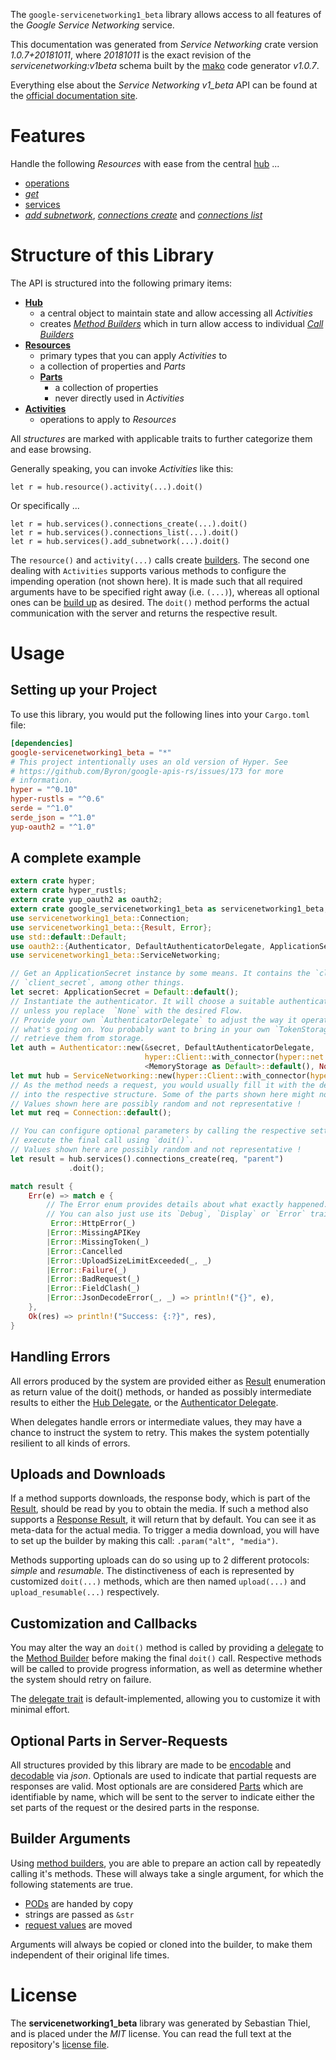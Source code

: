 <!---
DO NOT EDIT !
This file was generated automatically from 'src/mako/api/README.md.mako'
DO NOT EDIT !
-->
The `google-servicenetworking1_beta` library allows access to all features of the *Google Service Networking* service.

This documentation was generated from *Service Networking* crate version *1.0.7+20181011*, where *20181011* is the exact revision of the *servicenetworking:v1beta* schema built by the [mako](http://www.makotemplates.org/) code generator *v1.0.7*.

Everything else about the *Service Networking* *v1_beta* API can be found at the
[official documentation site](https://cloud.google.com/service-infrastructure/docs/service-networking/getting-started).
# Features

Handle the following *Resources* with ease from the central [hub](https://docs.rs/google-servicenetworking1_beta/1.0.7+20181011/google_servicenetworking1_beta/struct.ServiceNetworking.html) ... 

* [operations](https://docs.rs/google-servicenetworking1_beta/1.0.7+20181011/google_servicenetworking1_beta/struct.Operation.html)
 * [*get*](https://docs.rs/google-servicenetworking1_beta/1.0.7+20181011/google_servicenetworking1_beta/struct.OperationGetCall.html)
* [services](https://docs.rs/google-servicenetworking1_beta/1.0.7+20181011/google_servicenetworking1_beta/struct.Service.html)
 * [*add subnetwork*](https://docs.rs/google-servicenetworking1_beta/1.0.7+20181011/google_servicenetworking1_beta/struct.ServiceAddSubnetworkCall.html), [*connections create*](https://docs.rs/google-servicenetworking1_beta/1.0.7+20181011/google_servicenetworking1_beta/struct.ServiceConnectionCreateCall.html) and [*connections list*](https://docs.rs/google-servicenetworking1_beta/1.0.7+20181011/google_servicenetworking1_beta/struct.ServiceConnectionListCall.html)




# Structure of this Library

The API is structured into the following primary items:

* **[Hub](https://docs.rs/google-servicenetworking1_beta/1.0.7+20181011/google_servicenetworking1_beta/struct.ServiceNetworking.html)**
    * a central object to maintain state and allow accessing all *Activities*
    * creates [*Method Builders*](https://docs.rs/google-servicenetworking1_beta/1.0.7+20181011/google_servicenetworking1_beta/trait.MethodsBuilder.html) which in turn
      allow access to individual [*Call Builders*](https://docs.rs/google-servicenetworking1_beta/1.0.7+20181011/google_servicenetworking1_beta/trait.CallBuilder.html)
* **[Resources](https://docs.rs/google-servicenetworking1_beta/1.0.7+20181011/google_servicenetworking1_beta/trait.Resource.html)**
    * primary types that you can apply *Activities* to
    * a collection of properties and *Parts*
    * **[Parts](https://docs.rs/google-servicenetworking1_beta/1.0.7+20181011/google_servicenetworking1_beta/trait.Part.html)**
        * a collection of properties
        * never directly used in *Activities*
* **[Activities](https://docs.rs/google-servicenetworking1_beta/1.0.7+20181011/google_servicenetworking1_beta/trait.CallBuilder.html)**
    * operations to apply to *Resources*

All *structures* are marked with applicable traits to further categorize them and ease browsing.

Generally speaking, you can invoke *Activities* like this:

```Rust,ignore
let r = hub.resource().activity(...).doit()
```

Or specifically ...

```ignore
let r = hub.services().connections_create(...).doit()
let r = hub.services().connections_list(...).doit()
let r = hub.services().add_subnetwork(...).doit()
```

The `resource()` and `activity(...)` calls create [builders][builder-pattern]. The second one dealing with `Activities` 
supports various methods to configure the impending operation (not shown here). It is made such that all required arguments have to be 
specified right away (i.e. `(...)`), whereas all optional ones can be [build up][builder-pattern] as desired.
The `doit()` method performs the actual communication with the server and returns the respective result.

# Usage

## Setting up your Project

To use this library, you would put the following lines into your `Cargo.toml` file:

```toml
[dependencies]
google-servicenetworking1_beta = "*"
# This project intentionally uses an old version of Hyper. See
# https://github.com/Byron/google-apis-rs/issues/173 for more
# information.
hyper = "^0.10"
hyper-rustls = "^0.6"
serde = "^1.0"
serde_json = "^1.0"
yup-oauth2 = "^1.0"
```

## A complete example

```Rust
extern crate hyper;
extern crate hyper_rustls;
extern crate yup_oauth2 as oauth2;
extern crate google_servicenetworking1_beta as servicenetworking1_beta;
use servicenetworking1_beta::Connection;
use servicenetworking1_beta::{Result, Error};
use std::default::Default;
use oauth2::{Authenticator, DefaultAuthenticatorDelegate, ApplicationSecret, MemoryStorage};
use servicenetworking1_beta::ServiceNetworking;

// Get an ApplicationSecret instance by some means. It contains the `client_id` and 
// `client_secret`, among other things.
let secret: ApplicationSecret = Default::default();
// Instantiate the authenticator. It will choose a suitable authentication flow for you, 
// unless you replace  `None` with the desired Flow.
// Provide your own `AuthenticatorDelegate` to adjust the way it operates and get feedback about 
// what's going on. You probably want to bring in your own `TokenStorage` to persist tokens and
// retrieve them from storage.
let auth = Authenticator::new(&secret, DefaultAuthenticatorDelegate,
                              hyper::Client::with_connector(hyper::net::HttpsConnector::new(hyper_rustls::TlsClient::new())),
                              <MemoryStorage as Default>::default(), None);
let mut hub = ServiceNetworking::new(hyper::Client::with_connector(hyper::net::HttpsConnector::new(hyper_rustls::TlsClient::new())), auth);
// As the method needs a request, you would usually fill it with the desired information
// into the respective structure. Some of the parts shown here might not be applicable !
// Values shown here are possibly random and not representative !
let mut req = Connection::default();

// You can configure optional parameters by calling the respective setters at will, and
// execute the final call using `doit()`.
// Values shown here are possibly random and not representative !
let result = hub.services().connections_create(req, "parent")
             .doit();

match result {
    Err(e) => match e {
        // The Error enum provides details about what exactly happened.
        // You can also just use its `Debug`, `Display` or `Error` traits
         Error::HttpError(_)
        |Error::MissingAPIKey
        |Error::MissingToken(_)
        |Error::Cancelled
        |Error::UploadSizeLimitExceeded(_, _)
        |Error::Failure(_)
        |Error::BadRequest(_)
        |Error::FieldClash(_)
        |Error::JsonDecodeError(_, _) => println!("{}", e),
    },
    Ok(res) => println!("Success: {:?}", res),
}

```
## Handling Errors

All errors produced by the system are provided either as [Result](https://docs.rs/google-servicenetworking1_beta/1.0.7+20181011/google_servicenetworking1_beta/enum.Result.html) enumeration as return value of 
the doit() methods, or handed as possibly intermediate results to either the 
[Hub Delegate](https://docs.rs/google-servicenetworking1_beta/1.0.7+20181011/google_servicenetworking1_beta/trait.Delegate.html), or the [Authenticator Delegate](https://docs.rs/yup-oauth2/*/yup_oauth2/trait.AuthenticatorDelegate.html).

When delegates handle errors or intermediate values, they may have a chance to instruct the system to retry. This 
makes the system potentially resilient to all kinds of errors.

## Uploads and Downloads
If a method supports downloads, the response body, which is part of the [Result](https://docs.rs/google-servicenetworking1_beta/1.0.7+20181011/google_servicenetworking1_beta/enum.Result.html), should be
read by you to obtain the media.
If such a method also supports a [Response Result](https://docs.rs/google-servicenetworking1_beta/1.0.7+20181011/google_servicenetworking1_beta/trait.ResponseResult.html), it will return that by default.
You can see it as meta-data for the actual media. To trigger a media download, you will have to set up the builder by making
this call: `.param("alt", "media")`.

Methods supporting uploads can do so using up to 2 different protocols: 
*simple* and *resumable*. The distinctiveness of each is represented by customized 
`doit(...)` methods, which are then named `upload(...)` and `upload_resumable(...)` respectively.

## Customization and Callbacks

You may alter the way an `doit()` method is called by providing a [delegate](https://docs.rs/google-servicenetworking1_beta/1.0.7+20181011/google_servicenetworking1_beta/trait.Delegate.html) to the 
[Method Builder](https://docs.rs/google-servicenetworking1_beta/1.0.7+20181011/google_servicenetworking1_beta/trait.CallBuilder.html) before making the final `doit()` call. 
Respective methods will be called to provide progress information, as well as determine whether the system should 
retry on failure.

The [delegate trait](https://docs.rs/google-servicenetworking1_beta/1.0.7+20181011/google_servicenetworking1_beta/trait.Delegate.html) is default-implemented, allowing you to customize it with minimal effort.

## Optional Parts in Server-Requests

All structures provided by this library are made to be [encodable](https://docs.rs/google-servicenetworking1_beta/1.0.7+20181011/google_servicenetworking1_beta/trait.RequestValue.html) and 
[decodable](https://docs.rs/google-servicenetworking1_beta/1.0.7+20181011/google_servicenetworking1_beta/trait.ResponseResult.html) via *json*. Optionals are used to indicate that partial requests are responses 
are valid.
Most optionals are are considered [Parts](https://docs.rs/google-servicenetworking1_beta/1.0.7+20181011/google_servicenetworking1_beta/trait.Part.html) which are identifiable by name, which will be sent to 
the server to indicate either the set parts of the request or the desired parts in the response.

## Builder Arguments

Using [method builders](https://docs.rs/google-servicenetworking1_beta/1.0.7+20181011/google_servicenetworking1_beta/trait.CallBuilder.html), you are able to prepare an action call by repeatedly calling it's methods.
These will always take a single argument, for which the following statements are true.

* [PODs][wiki-pod] are handed by copy
* strings are passed as `&str`
* [request values](https://docs.rs/google-servicenetworking1_beta/1.0.7+20181011/google_servicenetworking1_beta/trait.RequestValue.html) are moved

Arguments will always be copied or cloned into the builder, to make them independent of their original life times.

[wiki-pod]: http://en.wikipedia.org/wiki/Plain_old_data_structure
[builder-pattern]: http://en.wikipedia.org/wiki/Builder_pattern
[google-go-api]: https://github.com/google/google-api-go-client

# License
The **servicenetworking1_beta** library was generated by Sebastian Thiel, and is placed 
under the *MIT* license.
You can read the full text at the repository's [license file][repo-license].

[repo-license]: https://github.com/Byron/google-apis-rsblob/master/LICENSE.md
